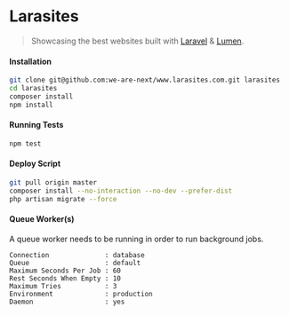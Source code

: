 # Larasites

> Showcasing the best websites built with [Laravel](http://laravel.com/)
> & [Lumen](http://lumen.laravel.com/).

#### Installation

```sh
git clone git@github.com:we-are-next/www.larasites.com.git larasites
cd larasites
composer install
npm install
```

#### Running Tests

```sh
npm test
```

#### Deploy Script

```sh
git pull origin master
composer install --no-interaction --no-dev --prefer-dist
php artisan migrate --force
```

#### Queue Worker(s)

A queue worker needs to be running in order to run background jobs.

```
Connection              : database
Queue                   : default
Maximum Seconds Per Job : 60
Rest Seconds When Empty : 10
Maximum Tries           : 3
Environment             : production
Daemon                  : yes
```
